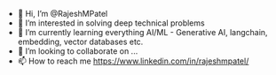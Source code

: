 - 👋 Hi, I’m @RajeshMPatel
- 👀 I’m interested in solving deep technical problems
- 🌱 I’m currently learning everything AI/ML - Generative AI, langchain, embedding, vector databases etc. 
- 💞️ I’m looking to collaborate on ...
- 📫 How to reach me https://www.linkedin.com/in/rajeshmpatel/

<!---
RajeshMPatel/RajeshMPatel is a ✨ special ✨ repository because its `README.md` (this file) appears on your GitHub profile.
You can click the Preview link to take a look at your changes.
--->
